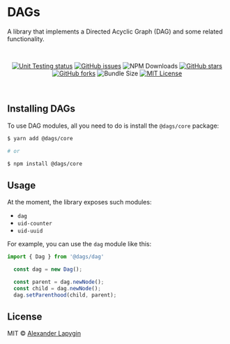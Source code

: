 # DAGs

A library that implements a Directed Acyclic Graph (DAG) and some related functionality.

<br>
  <p align="center">
    <a href="https://github.com/AlexanderLapygin/dags/actions?query=workflow%3Aunit-tests"><img alt="Unit Testing status" src="https://github.com/AlexanderLapygin/dags/workflows/unit-tests/badge.svg"></a>
    <a href="https://github.com/AlexanderLapygin/dags/issues"><img alt="GitHub issues" src="https://img.shields.io/github/issues/AlexanderLapygin/dags"></a>  
    <img alt="NPM Downloads" src="https://img.shields.io/npm/dw/@dags/core.svg?style=flat"/>
    <a href="https://github.com/AlexanderLapygin/dags/stargazers"><img alt="GitHub stars" src="https://img.shields.io/github/stars/AlexanderLapygin/dags"></a>  
    <a href="https://github.com/AlexanderLapygin/dags/network"><img alt="GitHub forks" src="https://img.shields.io/github/forks/AlexanderLapygin/dags"></a>
    <img alt="Bundle Size" src="https://badgen.net/bundlephobia/minzip/@dags/core"/>
    <a href="https://github.com/AlexanderLapygin/dags/blob/master/LICENSE"><img alt="MIT License" src="https://img.shields.io/github/license/AlexanderLapygin/dags"></a>
  </p>
<br />

## Installing DAGs

To use DAG modules, all you need to do is install the `@dags/core` package:

```sh
$ yarn add @dags/core

# or

$ npm install @dags/core
```

## Usage

At the moment, the library exposes such modules:

- `dag`
- `uid-counter`
- `uid-uuid`

For example, you can use the `dag` module like this:

```ts
import { Dag } from '@dags/dag'

  const dag = new Dag();

  const parent = dag.newNode();
  const child = dag.newNode();
  dag.setParenthood(child, parent);
```
## License

MIT © [Alexander Lapygin](https://github.com/AlexanderLapygin)
